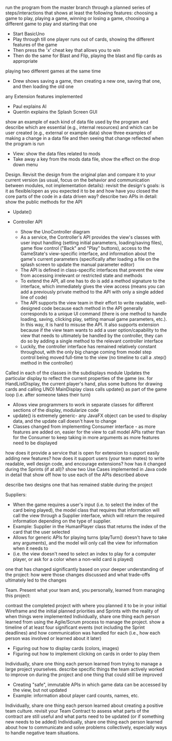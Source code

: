 run the program from the master branch through a planned series of steps/interactions that shows at least the following features:
choosing a game to play, playing a game, winning or losing a game, choosing a different game to play and starting that one

* Start BasicUno
* Play through till one player runs out of cards, showing the different features of the game
* Then press the 'x' cheat key that allows you to win
* Then do the same for Blast and Flip, playing the blast and flip cards as appropriate

playing two different games at the same time

* Drew shows saving a game, then creating a new one, saving that one, and then loading the old one

any Extension features implemented 

* Paul explains AI
* Quentin explains the Splash Screen GUI

show an example of each kind of data file used by the program and describe which are essential (e.g., internal resources) and which can be user created (e.g., external or example data)
show three examples of making a change in a data file and then seeing that change reflected when the program is run

* View: show the data files related to mods
* Take away a key from the mods data file, show the effect on the drop down menu

Design. Revisit the design from the original plan and compare it to your current version (as usual, focus on the behavior and communication between modules, not implementation details):
revisit the design's goals: is it as flexible/open as you expected it to be and how have you closed the core parts of the code in a data driven way?
describe two APIs in detail:
show the public methods for the API

* Update()

* Controller API
  * Show the UnoController diagram
  * As a service, the Controller's API provides the view's classes with user input handling (setting initial parameters, 
  loading/saving files), game flow control ("Back" and "Play" buttons), access to the GameState's view-specific interface,
  and information about the game's current parameters (specifically after loading a file on the splash screen to update
  the manual parameter editor)
  * The API is defined in class-specific interfaces that prevent the view from accessing irrelevant or restricted state
  and methods
  * To extend the API, all one has to do is add a method signature to the interface, which immediately gives the view access
    (means you can add a previously private method to the API with only a single added line of code)
  * The API supports the view team in their effort to write readable, well-designed code because each method in the API
  generally corresponds to a unique UI command (there is one method to handle loading, saving, clicking play, setting
  manual game parameters, etc.). In this way, it is hard to misuse the API. It also supports extension because if the view
  team wants to add a user option/capability to the view that needs to ultimately be handled by the controller, they can
  do so by adding a single method to the relevant controller interface
  * Luckily, the controller interface has remained relatively constant throughout, with the only big change coming from 
  model step control being moved full-time to the view (no timeline to call a .step() method in the controller)

Called in each of the classes in the subdisplays module
Updates the particular display to reflect the current properties of the game (ex. for HandListDisplay, the current player's hand, plus some buttons for drawing cards and calling UNO)
MainDisplay class calls update() as part of the game loop (i.e. after someone takes their turn)

* Allows view programmers to work in separate classes for different sections of the display, modularize code
* update() is extremely generic- any JavaFX object can be used to display data, and the update call doesn't have to change
* Classes changed from implementing Consumer interface - as more features are added on, easier for the view to call model APIs rather than for the Consumer to keep taking in more arguments as more features need to be displayed


how does it provide a service that is open for extension to support easily adding new features?
how does it support users (your team mates) to write readable, well design code, and encourage extensions?
how has it changed during the Sprints (if at all)?
show two Use Cases implemented in Java code in detail that show off how to use each of the APIs described above

describe two designs
one that has remained stable during the project


Suppliers:
* When the game requires a user's input (i.e. to select the index of the card being played), the model class that requires that information will call the view through a Supplier interface, which will return the required information depending on the type of supplier.
* Example: Supplier in the HumanPlayer class that returns the index of the card that the user selected
* Allows for generic APIs for playing turns (playTurn() doesn't have to take any arguments), and the model will only call the view for information when it needs to
* (i.e. the view doesn't need to select an index to play for a computer player, or ask for a color when a non-wild card is played)


one that has changed significantly based on your deeper understanding of the project: how were those changes discussed and what trade-offs ultimately led to the changes

Team. Present what your team and, you personally, learned from managing this project:

contrast the completed project with where you planned it to be in your initial Wireframe and the initial planned priorities and Sprints with the reality of when things were implemented
Individually, share one thing each person learned from using the Agile/Scrum process to manage the project.
show a timeline of at least four significant events (not including the Sprint deadlines) and how communication was handled for each (i.e., how each person was involved or learned about it later)

* Figuring out how to display cards (colors, images)
* Figuring out how to implement clicking on cards in order to play them


Individually, share one thing each person learned from trying to manage a large project yourselves.
describe specific things the team actively worked to improve on during the project and one thing that could still be improved
* Creating "safe", immutable APIs in which game data can be accessed by the view, but not updated
* Example: information about player card counts, names, etc.

Individually, share one thing each person learned about creating a positive team culture.
revisit your Team Contract to assess what parts of the contract are still useful and what parts need to be updated (or if something new needs to be added)
Individually, share one thing each person learned about how to communicate and solve problems collectively, especially ways to handle negative team situations.